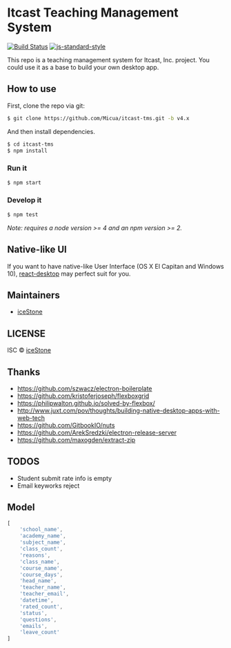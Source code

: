 # Itcast Teaching Management System

[![Build Status](https://travis-ci.org/Micua/itcast-tms.svg?branch=v4.x)](https://travis-ci.org/Micua/itcast-tms)
[![js-standard-style](https://img.shields.io/badge/code%20style-standard-brightgreen.svg)](http://standardjs.com/)

This repo is a teaching management system for Itcast, Inc. project. You could use it as a base to build your own desktop app.

## How to use

First, clone the repo via git:

```bash
$ git clone https://github.com/Micua/itcast-tms.git -b v4.x
```

And then install dependencies.

```bash
$ cd itcast-tms
$ npm install
```

### Run it

```bash
$ npm start
```

### Develop it

```bash
$ npm test
```

*Note: requires a node version >= 4 and an npm version >= 2.*


## Native-like UI

If you want to have native-like User Interface (OS X El Capitan and Windows 10), [react-desktop](https://github.com/gabrielbull/react-desktop) may perfect suit for you.


## Maintainers

- [iceStone](https://github.com/Micua)


## LICENSE

ISC © [iceStone](https://github.com/Micua)


## Thanks

- https://github.com/szwacz/electron-boilerplate
- https://github.com/kristoferjoseph/flexboxgrid
- https://philipwalton.github.io/solved-by-flexbox/
- http://www.juxt.com/pov/thoughts/building-native-desktop-apps-with-web-tech
- https://github.com/GitbookIO/nuts
- https://github.com/ArekSredzki/electron-release-server
- https://github.com/maxogden/extract-zip


## TODOS

- Student submit rate info is empty
- Email keyworks reject


## Model

```js
[
	'school_name',
	'academy_name',
	'subject_name',
	'class_count',
	'reasons',
	'class_name',
	'course_name',
	'course_days',
	'head_name',
	'teacher_name',
	'teacher_email',
	'datetime',
	'rated_count',
	'status',
	'questions',
	'emails',
	'leave_count'
]
```
